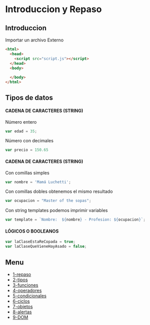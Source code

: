 # Introduccion y Repaso

## Introduccion
Importar un archivo Externo

```html
<html>
  <head>
    <script src="script.js"></script>  
  </head>
  <body>
    
  </body>
</html>
```

## Tipos de datos

#### CADENA DE CARACTERES (STRING)


Número entero
```js
var edad = 35;
```

Número con decimales
```js
var precio = 150.65
```

#### CADENA DE CARACTERES (STRING)

Con comillas simples
```js
var nombre = 'Mamá Luchetti';
```

Con comillas dobles obtenemos el mismo resultado
```js
var ocupacion = "Master of the sopas";
```
Con string templates podemos imprimir variables
```js
var template = `Nombre:  ${nombre} - Profesion: ${ocupacion}`;
```
#### LÓGICOS O BOOLEANOS
```js
var laClaseEstaReCopada = true;
var laClaseQueVieneHayAsado = false;
```

## Menu
- [1-repaso ](/01-Intro_y_Repaso.md)
- [2-tipos ](/02-Tipos_de_datos.md)
- [3-funciones ](/03-funciones.md)
- [4-operadores ](/04-Operadores.md)
- [5-condicionales ](/05-Condicionales.md)
- [6-ciclos ](/06-Ciclos.md)
- [7-objetos ](/07-Objetos_Literales.md)
- [8-alertas ](/08-Alertas.md)
- [9-DOM](/09-DOM.md)